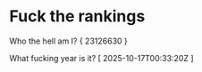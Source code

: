 # Fuck the rankings

Who the hell am I?
{ 23126630 }

What fucking year is it?
[ 2025-10-17T00:33:20Z ]
